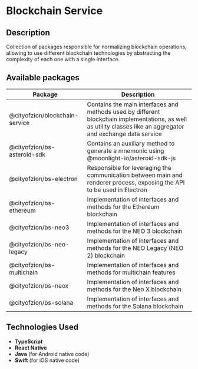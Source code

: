 # Blockchain Service

## Description
Collection of packages responsible for normalizing blockchain operations, allowing to use different blockchain technologies by abstracting the
complexity of each one with a single interface.

## Available packages
| Package                        | Description                                                                                                                                                    |
|--------------------------------|----------------------------------------------------------------------------------------------------------------------------------------------------------------|
| @cityofzion/blockchain-service | Contains the main interfaces and methods used by different blockchain implementations, as well as utility classes like an aggregator and exchange data service |
| @cityofzion/bs-asteroid-sdk    | Contains an auxiliary method to generate a mnemonic using @moonlight-io/asteroid-sdk-js                                                                        |
| @cityofzion/bs-electron        | Responsible for leveraging the communication between main and renderer process, exposing the API to be used in Electron                                        |
| @cityofzion/bs-ethereum        | Implementation of interfaces and methods for the Ethereum blockchain                                                                                           |
| @cityofzion/bs-neo3            | Implementation of interfaces and methods for the NEO 3 blockchain                                                                                              |
| @cityofzion/bs-neo-legacy      | Implementation of interfaces and methods for the NEO Legacy (NEO 2) blockchain                                                                                 |
| @cityofzion/bs-multichain            | Implementation of interfaces and methods for multichain features                                                                                                        |
| @cityofzion/bs-neox            | Implementation of interfaces and methods for the Neo X blockchain                                                                                              |
| @cityofzion/bs-solana          | Implementation of interfaces and methods for the Solana blockchain                                                                                             |


## Technologies Used
- **TypeScript**
- **React Native**
- **Java** (for Android native code)
- **Swift** (for iOS native code)

